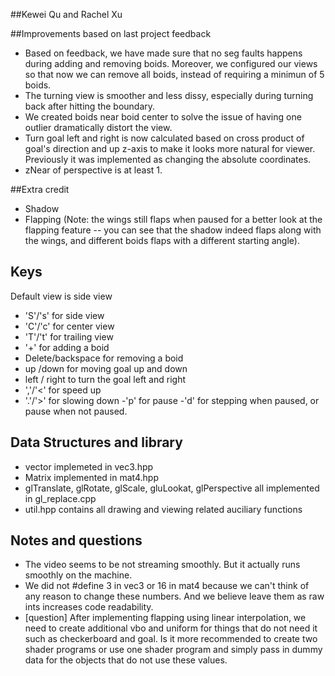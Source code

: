 ##Kewei Qu and Rachel Xu

##Improvements based on last project feedback
- Based on feedback, we have made sure that no seg faults happens during adding and removing boids. Moreover, we configured our
views so that now we can remove all boids, instead of requiring a minimun of 5 boids.
- The turning view is smoother and less dissy, especially during turning back after hitting the boundary.
- We created boids near boid center to solve the issue of having one outlier dramatically distort the view.
- Turn goal left and right is now calculated based on cross product of goal's direction and up z-axis to make it looks more
natural for viewer. Previously it was implemented as changing the absolute coordinates.
- zNear of perspective is at least 1.

##Extra credit
- Shadow
- Flapping (Note: the wings still flaps when paused for a better look at the flapping feature -- you can see that the shadow indeed
flaps along with the wings, and different boids flaps with a different starting angle).

## Keys
Default view is side view
- 'S'/'s' for side view
- 'C'/'c' for center view
- 'T'/'t' for trailing view
- '+' for adding a boid
- Delete/backspace for removing a boid
- up /down for moving goal up and down
- left / right to turn the goal left and right
- ','/'<' for speed up
- '.'/'>' for slowing down
-'p' for pause
-'d' for stepping when paused, or pause when not paused.

## Data Structures and library
- vector implemeted in vec3.hpp
- Matrix implemented in mat4.hpp
- glTranslate, glRotate, glScale, gluLookat, glPerspective all implemented in gl_replace.cpp
- util.hpp contains all drawing and viewing related auciliary functions

## Notes and questions
- The video seems to be not streaming smoothly. But it actually runs smoothly on the machine. 
- We did not #define 3 in vec3 or 16 in mat4 because we can't think of any reason to change these numbers. And we believe leave them as raw ints increases code readability.
- [question] After implementing flapping using linear interpolation, we need to create additional vbo and uniform for things that do not need it such as checkerboard and goal. Is it more recommended to create two shader programs or use one shader program and simply pass in dummy data for the objects that do not use these values. 
